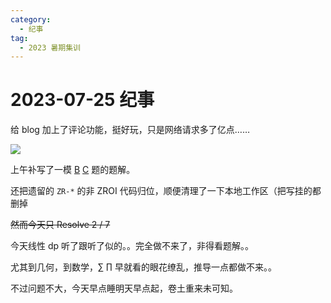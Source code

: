 ```yaml
---
category:
  - 纪事
tag:
  - 2023 暑期集训
---
```


# 2023-07-25 纪事

给 blog 加上了评论功能，挺好玩，只是网络请求多了亿点……

<!-- more -->

![](https://github.com/ZihanHu/blog/assets/133467869/207edb1c-25e1-404b-bef6-b955807c5c3e)

上午补写了一模 [B](https://zihanhu.github.io/blog/article/ZR-2577.html) [C](https://zihanhu.github.io/blog/article/ZR-2578.html) 题的题解。

还把遗留的 `ZR-*` 的非 ZROI 代码归位，顺便清理了一下本地工作区（把写挂的都删掉

~~然而今天只 Resolve 2 / 7~~

今天线性 dp 听了跟听了似的。。完全做不来了，非得看题解。。

尤其到几何，到数学，$\sum$ $\prod$ 早就看的眼花缭乱，推导一点都做不来。。

不过问题不大，今天早点睡明天早点起，卷土重来未可知。
